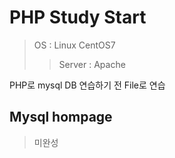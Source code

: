 # PHP Study Start
> OS : Linux CentOS7
> > Server : Apache

PHP로 mysql DB 연습하기 전 File로 연습


## Mysql hompage
> 미완성
